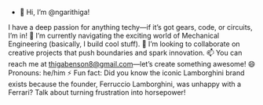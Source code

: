 - 👋 Hi, I’m @ngarithiga!

 I have a deep passion for anything techy—if it’s got gears, code, or circuits, I’m in!
🌱 I’m currently navigating the exciting world of Mechanical Engineering (basically, I build cool stuff).
💞️ I’m looking to collaborate on creative projects that push boundaries and spark innovation.
📫 You can reach me at thigabenson8@gmail.com—let’s create something awesome!
😄 Pronouns: he/him
⚡ Fun fact: Did you know the iconic Lamborghini brand exists because the founder, Ferruccio Lamborghini, was unhappy with a Ferrari? Talk about turning frustration into horsepower!

<!---
ngarithiga/ngarithiga is a ✨ special ✨ repository because its `README.md` (this file) appears on your GitHub profile.
You can click the Preview link to take a look at your changes.
--->
